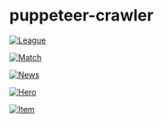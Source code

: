 # puppeteer-crawler

[![League](https://github.com/wangyucode/puppeteer-crawler/actions/workflows/leagues.yml/badge.svg)](https://github.com/wangyucode/puppeteer-crawler/actions/workflows/leagues.yml)

[![Match](https://github.com/wangyucode/puppeteer-crawler/actions/workflows/match.yml/badge.svg)](https://github.com/wangyucode/puppeteer-crawler/actions/workflows/match.yml)

[![News](https://github.com/wangyucode/puppeteer-crawler/actions/workflows/news.yml/badge.svg)](https://github.com/wangyucode/puppeteer-crawler/actions/workflows/news.yml)

[![Hero](https://github.com/wangyucode/puppeteer-crawler/actions/workflows/hero.yml/badge.svg)](https://github.com/wangyucode/puppeteer-crawler/actions/workflows/hero.yml)

[![Item](https://github.com/wangyucode/puppeteer-crawler/actions/workflows/item.yml/badge.svg)](https://github.com/wangyucode/puppeteer-crawler/actions/workflows/item.yml)
